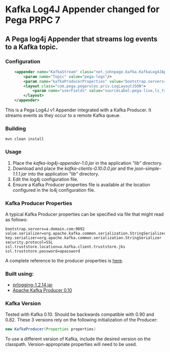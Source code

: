 # Kafka Log4J Appender changed for Pega PRPC 7

## A Pega log4j Appender that streams log events to a Kafka topic. 

### Configuration

```xml
	<appender name="KafkaStream" class="net.johnpage.kafka.KafkaLog4JAppender">
		<param name="Topic" value="pega-logs"/>
		<param name="kafkaProducerProperties" value="bootstrap.servers=127.0.0.1:9092&#10;value.serializer=org.apache.kafka.common.serialization.StringSerializer&#10;key.serializer=org.apache.kafka.common.serialization.StringSerializer&#10;compression.type=snappy&#10;client.id=pega-pe-722"/>
		<layout class="com.pega.pegarules.priv.LogLayoutJSON">
			<param name="userFields" value="sourceLabel:pega-live,ls_type:pega-rules,src-vm:${hostName},src-node:nodename,src-env:${sys:pega.appservername}"/>
		</layout>
	</appender>
```
This is a Pega Log4J v1 Appender integrated with a Kafka Producer. It streams events as they occur to a remote Kafka queue. 


### Building
```
mvn clean install
```

### Usage

1. Place the *kafka-log4j-appender-1.0.jar* in the application *"lib"* directory.
2. Download and place the *kafka-clients-0.10.0.0.jar* and the *json-simple-1.1.1.jar* into the application *"lib"* directory.
3. Edit the log4j configuration file.
4. Ensure a Kafka Producer properties file is available at the location configured in the lo4j configuration file.

### Kafka Producer Properties

A typical Kafka Producer properties can be specified via file that might read as follows:
```properties
bootstrap.servers=a.domain.com:9092
value.serializer=org.apache.kafka.common.serialization.StringSerializer
key.serializer=org.apache.kafka.common.serialization.StringSerializer
security.protocol=SSL
ssl.truststore.location=a.kafka.client.truststore.jks
ssl.truststore.password=apassword
```
A complete reference to the producer properties is [here](https://kafka.apache.org/documentation.html#producerconfigs).

### Built using:
* [prlogging-1.2.14.jar](https://community1.pega.com/community/product-support/question/how-i-can-get-prpublicjar-and-prlogging-1214jar-include-my)
* [Apache Kafka Producer 0.10](https://kafka.apache.org/)

### Kafka Version
Tested with Kafka 0.10. Should be backwards compatible with 0.90 and 0.82. These 3 versions rely on the following initialization of the Producer:
```java
new KafkaProducer(Properties properties) 
```
To use a different version of Kafka, include the desired version on the classpath. Version-appropriate properties will need to be used.
